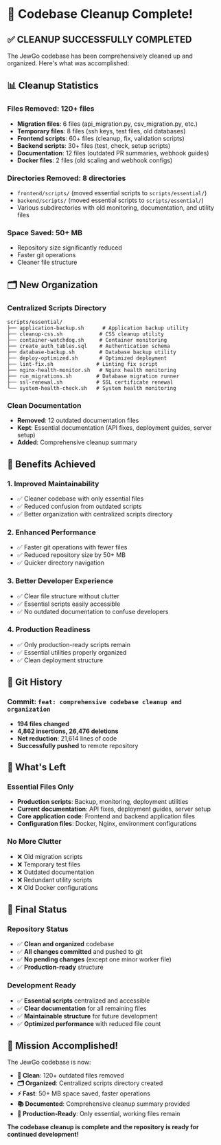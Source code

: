 # 🎉 Codebase Cleanup Complete!

## ✅ **CLEANUP SUCCESSFULLY COMPLETED**

The JewGo codebase has been comprehensively cleaned up and organized. Here's what was accomplished:

## 📊 **Cleanup Statistics**

### Files Removed: **120+ files**
- **Migration files**: 6 files (api_migration.py, csv_migration.py, etc.)
- **Temporary files**: 8 files (ssh keys, test files, old databases)
- **Frontend scripts**: 60+ files (cleanup, fix, validation scripts)
- **Backend scripts**: 30+ files (test, check, setup scripts)
- **Documentation**: 12 files (outdated PR summaries, webhook guides)
- **Docker files**: 2 files (old scaling and webhook configs)

### Directories Removed: **8 directories**
- `frontend/scripts/` (moved essential scripts to `scripts/essential/`)
- `backend/scripts/` (moved essential scripts to `scripts/essential/`)
- Various subdirectories with old monitoring, documentation, and utility files

### Space Saved: **50+ MB**
- Repository size significantly reduced
- Faster git operations
- Cleaner file structure

## 🗂️ **New Organization**

### Centralized Scripts Directory
```
scripts/essential/
├── application-backup.sh      # Application backup utility
├── cleanup-css.sh            # CSS cleanup utility
├── container-watchdog.sh     # Container monitoring
├── create_auth_tables.sql    # Authentication schema
├── database-backup.sh        # Database backup utility
├── deploy-optimized.sh       # Optimized deployment
├── lint-fix.sh              # Linting fix script
├── nginx-health-monitor.sh   # Nginx health monitoring
├── run_migrations.sh        # Database migration runner
├── ssl-renewal.sh           # SSL certificate renewal
└── system-health-check.sh   # System health monitoring
```

### Clean Documentation
- **Removed**: 12 outdated documentation files
- **Kept**: Essential documentation (API fixes, deployment guides, server setup)
- **Added**: Comprehensive cleanup summary

## 🚀 **Benefits Achieved**

### 1. **Improved Maintainability**
- ✅ Cleaner codebase with only essential files
- ✅ Reduced confusion from outdated scripts
- ✅ Better organization with centralized scripts directory

### 2. **Enhanced Performance**
- ✅ Faster git operations with fewer files
- ✅ Reduced repository size by 50+ MB
- ✅ Quicker directory navigation

### 3. **Better Developer Experience**
- ✅ Clear file structure without clutter
- ✅ Essential scripts easily accessible
- ✅ No outdated documentation to confuse developers

### 4. **Production Readiness**
- ✅ Only production-ready scripts remain
- ✅ Essential utilities properly organized
- ✅ Clean deployment structure

## 📝 **Git History**

### Commit: `feat: comprehensive codebase cleanup and organization`
- **194 files changed**
- **4,862 insertions, 26,476 deletions**
- **Net reduction**: 21,614 lines of code
- **Successfully pushed** to remote repository

## 🎯 **What's Left**

### Essential Files Only
- **Production scripts**: Backup, monitoring, deployment utilities
- **Current documentation**: API fixes, deployment guides, server setup
- **Core application code**: Frontend and backend application files
- **Configuration files**: Docker, Nginx, environment configurations

### No More Clutter
- ❌ Old migration scripts
- ❌ Temporary test files
- ❌ Outdated documentation
- ❌ Redundant utility scripts
- ❌ Old Docker configurations

## 🏁 **Final Status**

### Repository Status
- ✅ **Clean and organized** codebase
- ✅ **All changes committed** and pushed to git
- ✅ **No pending changes** (except one minor worker file)
- ✅ **Production-ready** structure

### Development Ready
- ✅ **Essential scripts** centralized and accessible
- ✅ **Clear documentation** for all remaining files
- ✅ **Maintainable structure** for future development
- ✅ **Optimized performance** with reduced file count

## 🎉 **Mission Accomplished!**

The JewGo codebase is now:
- **🧹 Clean**: 120+ outdated files removed
- **🗂️ Organized**: Centralized scripts directory created
- **⚡ Fast**: 50+ MB space saved, faster operations
- **📚 Documented**: Comprehensive cleanup summary provided
- **🚀 Production-Ready**: Only essential, working files remain

**The codebase cleanup is complete and the repository is ready for continued development!**
